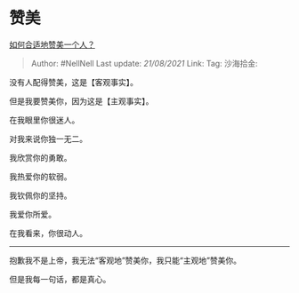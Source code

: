 # 赞美
[如何合适地赞美一个人？](https://www.zhihu.com/question/20667141/answer/1876948754)

> Author: #NellNell
> Last update: *21/08/2021*
> Link:
> Tag:
> 沙海拾金:

没有人配得赞美，这是【客观事实】。

但是我要赞美你，因为这是【主观事实】。

在我眼里你很迷人。

对我来说你独一无二。

我欣赏你的勇敢。

我热爱你的软弱。

我钦佩你的坚持。

我爱你所爱。

在我看来，你很动人。

---

抱歉我不是上帝，我无法“客观地”赞美你，我只能“主观地”赞美你。

但是我每一句话，都是真心。
